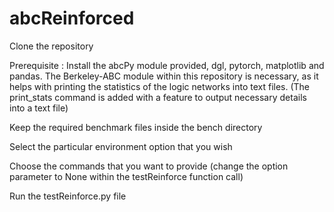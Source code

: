 # abcReinforced
Clone the repository

Prerequisite : Install the abcPy module provided, dgl, pytorch, matplotlib and pandas. The Berkeley-ABC module within this repository is necessary, as it helps with printing the statistics of the logic networks into text files. (The print_stats command is added with a feature to output necessary details into a text file)

Keep the required benchmark files inside the bench directory

Select the particular environment option that you wish

Choose the commands that you want to provide (change the option parameter to None within the testReinforce function call)

Run the testReinforce.py file
